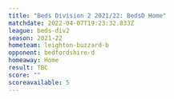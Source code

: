 ```yaml
---
title: "Beds Division 2 2021/22: BedsD Home"
matchdate: 2022-04-07T19:23:32.833Z
league: beds-div2
season: 2021-22
hometeam: leighton-buzzard-b
opponent: bedfordshire-d
homeaway: Home
result: TBC
score: ""
scoreavailable: 5
---
```


